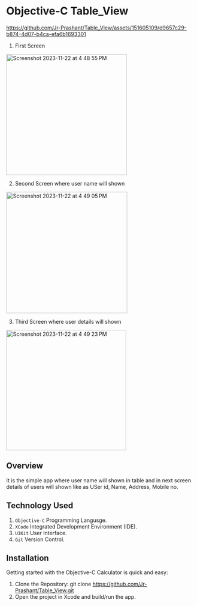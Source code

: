 # Objective-C Table_View

https://github.com/Jr-Prashant/Table_View/assets/151605109/d9657c29-b874-4d07-b4ca-efa6b1693301

1. First Screen
<img width="322" alt="Screenshot 2023-11-22 at 4 48 55 PM" src="https://github.com/Jr-Prashant/Table_View/assets/151605109/fdeb4d8b-cbd1-4998-9224-f821edc64a45">

2. Second Screen where user name will shown
<img width="323" alt="Screenshot 2023-11-22 at 4 49 05 PM" src="https://github.com/Jr-Prashant/Table_View/assets/151605109/5d0b8b27-a270-4a2a-9cbf-bd58fbc64e3b">

3. Third Screen where user details will shown
<img width="320" alt="Screenshot 2023-11-22 at 4 49 23 PM" src="https://github.com/Jr-Prashant/Table_View/assets/151605109/bf04f3f2-f9cd-4121-9928-99b8f08a5708">

## Overview
<p> It is the simple app where user name will shown in table and in next screen details of users will shown like as USer id, Name, Address, Mobile no. </p>

## Technology Used
1. `Objective-C` Programming Langusge.
2. `XCode` Integrated Development Environment (IDE).
3. `UIKit` User Interface.
4. `Git` Version Control.

## Installation
Getting started with the Objective-C Calculator is quick and easy:
1. Clone the Repository: git clone https://github.com/Jr-Prashant/Table_View.git
2. Open the project in Xcode and build/run the app.
